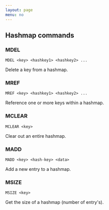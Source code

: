 ```yaml
---
layout: page
menu: no
---
```


## Hashmap commands

### MDEL
	MDEL <key> <hashkey1> <hashkey2> ...
Delete a key from a hashmap.

### MREF
	MREF <key> <hashkey1> <hashkey2> ...
Reference one or more keys within a hashmap.

### MCLEAR
	MCLEAR <key>
Clear out an entire hashmap.

### MADD
	MADD <key> <hash-key> <data>
Add a new entry to a hashmap.

### MSIZE
	MSIZE <key>
Get the size of a hashmap (number of entry's).

